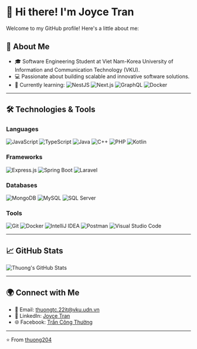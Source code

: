 # 👋 Hi there! I'm Joyce Tran

Welcome to my GitHub profile! Here's a little about me:
## 🌟 About Me
- 🎓 Software Engineering Student at Viet Nam-Korea University of Information and Communication Technology (VKU).
- 💻 Passionate about building scalable and innovative software solutions.
- 🌱 Currently learning: 
  ![NestJS](https://img.shields.io/badge/-NestJS-E0234E?logo=nestjs&logoColor=white&style=flat-square)
  ![Next.js](https://img.shields.io/badge/-Next.js-000000?logo=next.js&logoColor=white&style=flat-square)
  ![GraphQL](https://img.shields.io/badge/-GraphQL-E10098?logo=graphql&logoColor=white&style=flat-square)
  ![Docker](https://img.shields.io/badge/-Docker-2496ED?logo=docker&logoColor=white&style=flat-square)

---

## 🛠️ Technologies & Tools

### Languages
 ![JavaScript](https://img.shields.io/badge/-JavaScript-F7DF1E?logo=javascript&logoColor=black&style=flat-square) ![TypeScript](https://img.shields.io/badge/-TypeScript-3178C6?logo=typescript&logoColor=white&style=flat-square) ![Java](https://img.shields.io/badge/-Java-007396?logo=java&logoColor=white&style=flat-square) ![C++](https://img.shields.io/badge/-C++-00599C?logo=cplusplus&logoColor=white&style=flat-square) ![PHP](https://img.shields.io/badge/-PHP-777BB4?logo=php&logoColor=white&style=flat-square) ![Kotlin](https://img.shields.io/badge/-Kotlin-0095D5?logo=kotlin&logoColor=white&style=flat-square)

### Frameworks
 ![Express.js](https://img.shields.io/badge/-Express.js-000000?logo=express&logoColor=white&style=flat-square) ![Spring Boot](https://img.shields.io/badge/-Spring%20Boot-6DB33F?logo=springboot&logoColor=white&style=flat-square) ![Laravel](https://img.shields.io/badge/-Laravel-FF2D20?logo=laravel&logoColor=white&style=flat-square)

### Databases
 ![MongoDB](https://img.shields.io/badge/-MongoDB-47A248?logo=mongodb&logoColor=white&style=flat-square) ![MySQL](https://img.shields.io/badge/-MySQL-4479A1?logo=mysql&logoColor=white&style=flat-square) ![SQL Server](https://img.shields.io/badge/-SQL%20Server-CC2927?logo=microsoftsqlserver&logoColor=white&style=flat-square)

### Tools
 ![Git](https://img.shields.io/badge/-Git-F05032?logo=git&logoColor=white&style=flat-square) ![Docker](https://img.shields.io/badge/-Docker-2496ED?logo=docker&logoColor=white&style=flat-square) ![IntelliJ IDEA](https://img.shields.io/badge/-IntelliJ%20IDEA-000000?logo=intellijidea&logoColor=white&style=flat-square) ![Postman](https://img.shields.io/badge/-Postman-FF6C37?logo=postman&logoColor=white&style=flat-square) ![Visual Studio Code](https://img.shields.io/badge/-VS%20Code-007ACC?logo=visualstudiocode&logoColor=white&style=flat-square)

---

## 📈 GitHub Stats

![Thuong's GitHub Stats](https://github-readme-stats.vercel.app/api?username=thuong204&show_icons=true&theme=radical)

---

## 🌍 Connect with Me

- 📧 Email: [thuongtc.22it@vku.udn.vn](mailto:thuongtc.22it@vku.udn.vn)
- 💼 LinkedIn: [Joyce Tran](https://www.linkedin.com/in/tr%E1%BA%A7n-c%C3%B4ng-th%C6%B0%E1%BB%9Dng-375bb72b0/)
- 🌐 Facebook: [Trần Công Thường](https://www.facebook.com/vothuongdev/)

---

⭐️ From [thuong204](https://github.com/thuong204)
